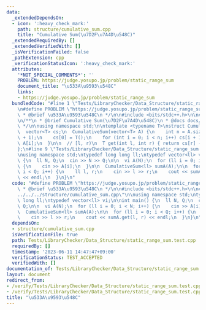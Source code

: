 ```yaml
---
data:
  _extendedDependsOn:
  - icon: ':heavy_check_mark:'
    path: structure/cumulative_sum.cpp
    title: "Cumulative Sum(\u7D2F\u7A4D\u548C)"
  _extendedRequiredBy: []
  _extendedVerifiedWith: []
  _isVerificationFailed: false
  _pathExtension: cpp
  _verificationStatusIcon: ':heavy_check_mark:'
  attributes:
    '*NOT_SPECIAL_COMMENTS*': ''
    PROBLEM: https://judge.yosupo.jp/problem/static_range_sum
    document_title: "\u533A\u9593\u548C"
    links:
    - https://judge.yosupo.jp/problem/static_range_sum
  bundledCode: "#line 1 \"Tests/LibraryChecker/Data_Structure/static_range_sum.test.cpp\"\
    \n#define PROBLEM \"https://judge.yosupo.jp/problem/static_range_sum\"\n/**\n\
    \ * @brief \u533A\u9593\u548C\n */\n\n#include <bits/stdc++.h>\n\n#line 1 \"structure/cumulative_sum.cpp\"\
    \n/**\n * @brief Cumulative Sum(\u7D2F\u7A4D\u548C)\n * @docs docs/structure/cumulative_sum.md\n\
    \ */\n\nusing namespace std;\n\ntemplate <typename T>\nstruct CumulativeSum {\n\
    \  vector<T> cs;\n  CumulativeSum(vector<T> A) {\n    int n = A.size();\n    cs.resize(n\
    \ + 1);\n    cs[0] = T();\n    for (int i = 0; i < n; i++) cs[i + 1] = cs[i] +\
    \ A[i];\n  }\n\n  // [l, r)\n  T get(int l, int r) { return cs[r] - cs[l]; }\n\
    };\n#line 9 \"Tests/LibraryChecker/Data_Structure/static_range_sum.test.cpp\"\n\
    \nusing namespace std;\ntypedef long long ll;\ntypedef vector<ll> vi;\n\nint main()\
    \ {\n  ll N, Q;\n  cin >> N >> Q;\n\n  vi A(N);\n  for (ll i = 0; i < N; i++)\
    \ {\n    cin >> A[i];\n  }\n\n  CumulativeSum<ll> sumA(A);\n\n  for (ll i = 0;\
    \ i < Q; i++) {\n    ll l, r;\n    cin >> l >> r;\n    cout << sumA.get(l, r)\
    \ << endl;\n  }\n}\n"
  code: "#define PROBLEM \"https://judge.yosupo.jp/problem/static_range_sum\"\n/**\n\
    \ * @brief \u533A\u9593\u548C\n */\n\n#include <bits/stdc++.h>\n\n#include \"\
    ../../../structure/cumulative_sum.cpp\"\n\nusing namespace std;\ntypedef long\
    \ long ll;\ntypedef vector<ll> vi;\n\nint main() {\n  ll N, Q;\n  cin >> N >>\
    \ Q;\n\n  vi A(N);\n  for (ll i = 0; i < N; i++) {\n    cin >> A[i];\n  }\n\n\
    \  CumulativeSum<ll> sumA(A);\n\n  for (ll i = 0; i < Q; i++) {\n    ll l, r;\n\
    \    cin >> l >> r;\n    cout << sumA.get(l, r) << endl;\n  }\n}\n"
  dependsOn:
  - structure/cumulative_sum.cpp
  isVerificationFile: true
  path: Tests/LibraryChecker/Data_Structure/static_range_sum.test.cpp
  requiredBy: []
  timestamp: '2023-06-11 14:47:47+09:00'
  verificationStatus: TEST_ACCEPTED
  verifiedWith: []
documentation_of: Tests/LibraryChecker/Data_Structure/static_range_sum.test.cpp
layout: document
redirect_from:
- /verify/Tests/LibraryChecker/Data_Structure/static_range_sum.test.cpp
- /verify/Tests/LibraryChecker/Data_Structure/static_range_sum.test.cpp.html
title: "\u533A\u9593\u548C"
---
```

